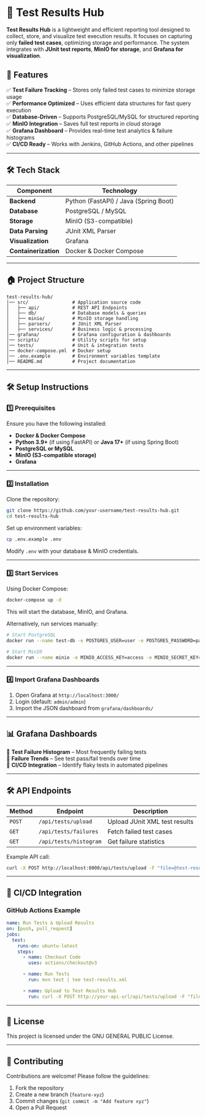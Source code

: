 # 🧪 Test Results Hub  

**Test Results Hub** is a lightweight and efficient reporting tool designed to collect, store, and visualize test execution results. It focuses on capturing only **failed test cases**, optimizing storage and performance. The system integrates with **JUnit test reports**, **MinIO for storage**, and **Grafana for visualization**.  

## 🚀 Features  
✅ **Test Failure Tracking** – Stores only failed test cases to minimize storage usage  
✅ **Performance Optimized** – Uses efficient data structures for fast query execution  
✅ **Database-Driven** – Supports PostgreSQL/MySQL for structured reporting  
✅ **MinIO Integration** – Saves full test reports in cloud storage  
✅ **Grafana Dashboard** – Provides real-time test analytics & failure histograms  
✅ **CI/CD Ready** – Works with Jenkins, GitHub Actions, and other pipelines  

---

## 🛠️ Tech Stack  

| Component            | Technology                            |
|----------------------|---------------------------------------|
| **Backend**          | Python (FastAPI) / Java (Spring Boot) |
| **Database**         | PostgreSQL / MySQL                    |
| **Storage**          | MinIO (S3-compatible)                 |
| **Data Parsing**     | JUnit XML Parser                      |
| **Visualization**    | Grafana                               |
| **Containerization** | Docker & Docker Compose               |

---

## 🏠 Project Structure  

```
test-results-hub/
│── src/                # Application source code
│   ├── api/            # REST API Endpoints
│   ├── db/             # Database models & queries
│   ├── minio/          # MinIO storage handling
│   ├── parsers/        # JUnit XML Parser
│   ├── services/       # Business logic & processing
│── grafana/            # Grafana configuration & dashboards
│── scripts/            # Utility scripts for setup
│── tests/              # Unit & integration tests
│── docker-compose.yml  # Docker setup
│── .env.example        # Environment variables template
│── README.md           # Project documentation
```

---

## 🛠️ Setup Instructions  

### **1️⃣ Prerequisites**  
Ensure you have the following installed:  
- **Docker & Docker Compose**  
- **Python 3.9+** (if using FastAPI) or **Java 17+** (if using Spring Boot)  
- **PostgreSQL or MySQL**  
- **MinIO (S3-compatible storage)**  
- **Grafana**  

---

### **2️⃣ Installation**  

Clone the repository:  
```bash
git clone https://github.com/your-username/test-results-hub.git
cd test-results-hub
```

Set up environment variables:  
```bash
cp .env.example .env
```
Modify `.env` with your database & MinIO credentials.

---

### **3️⃣ Start Services**  

Using Docker Compose:  
```bash
docker-compose up -d
```
This will start the database, MinIO, and Grafana.

Alternatively, run services manually:  
```bash
# Start PostgreSQL
docker run --name test-db -e POSTGRES_USER=user -e POSTGRES_PASSWORD=pass -d postgres

# Start MinIO
docker run --name minio -e MINIO_ACCESS_KEY=access -e MINIO_SECRET_KEY=secret -d minio/minio server /data
```

---

### **4️⃣ Import Grafana Dashboards**  

1. Open Grafana at `http://localhost:3000/`  
2. Login (default: `admin/admin`)  
3. Import the JSON dashboard from `grafana/dashboards/`  

---

## 📊 Grafana Dashboards  

📌 **Test Failure Histogram** – Most frequently failing tests  
📌 **Failure Trends** – See test pass/fail trends over time  
📌 **CI/CD Integration** – Identify flaky tests in automated pipelines  

---

## 🛠️ API Endpoints  

| Method | Endpoint | Description |
|--------|---------|-------------|
| `POST` | `/api/tests/upload` | Upload JUnit XML test results |
| `GET`  | `/api/tests/failures` | Fetch failed test cases |
| `GET`  | `/api/tests/histogram` | Get failure statistics |

Example API call:  
```bash
curl -X POST http://localhost:8000/api/tests/upload -F "file=@test-results.xml"
```

---

## 🚀 CI/CD Integration  

### **GitHub Actions Example**
```yaml
name: Run Tests & Upload Results
on: [push, pull_request]
jobs:
  test:
    runs-on: ubuntu-latest
    steps:
      - name: Checkout Code
        uses: actions/checkout@v3

      - name: Run Tests
        run: mvn test | tee test-results.xml

      - name: Upload to Test Results Hub
        run: curl -X POST http://your-api-url/api/tests/upload -F "file=@test-results.xml"
```

---

## 🐝 License  

This project is licensed under the GNU GENERAL PUBLIC License.  

---

## 🤝 Contributing  

Contributions are welcome! Please follow the guidelines:  
1. Fork the repository  
2. Create a new branch (`feature-xyz`)  
3. Commit changes (`git commit -m "Add feature xyz"`)  
4. Open a Pull Request